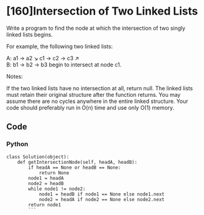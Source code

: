 # [160]Intersection of Two Linked Lists

Write a program to find the node at which the intersection of two singly linked lists begins.


For example, the following two linked lists:

A:          a1 → a2
                   ↘
                     c1 → c2 → c3
                   ↗            
B:     b1 → b2 → b3
begin to intersect at node c1.


Notes:

If the two linked lists have no intersection at all, return null.
The linked lists must retain their original structure after the function returns.
You may assume there are no cycles anywhere in the entire linked structure.
Your code should preferably run in O(n) time and use only O(1) memory.

## Code

### Python

```
class Solution(object):
    def getIntersectionNode(self, headA, headB):
        if headA == None or headB == None:
            return None
        node1 = headA
        node2 = headB
        while node1 != node2:
            node1 = headB if node1 == None else node1.next
            node2 = headA if node2 == None else node2.next
        return node1
        ```



